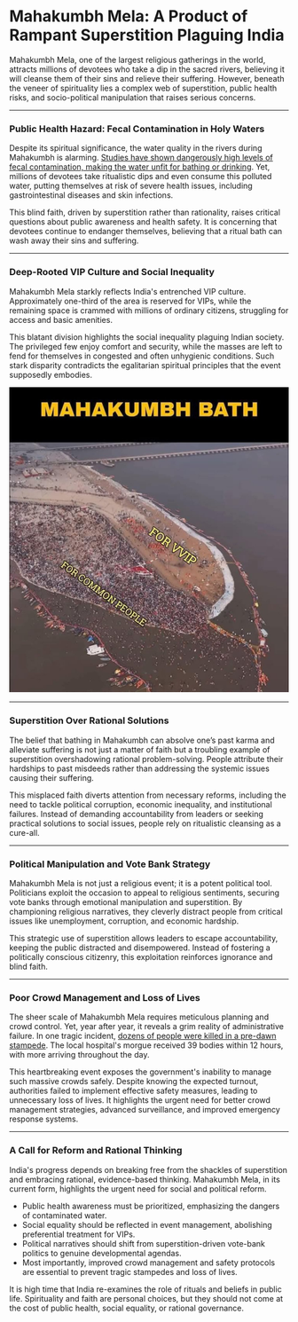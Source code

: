 # Mahakumbh Mela: A Product of Rampant Superstition Plaguing India  

Mahakumbh Mela, one of the largest religious gatherings in the world, attracts millions of devotees who take a dip in the sacred rivers, believing it will cleanse them of their sins and relieve their suffering. However, beneath the veneer of spirituality lies a complex web of superstition, public health risks, and socio-political manipulation that raises serious concerns.  

---

### Public Health Hazard: Fecal Contamination in Holy Waters  

Despite its spiritual significance, the water quality in the rivers during Mahakumbh is alarming. [Studies have shown dangerously high levels of fecal contamination, making the water unfit for bathing or drinking](https://www.barandbench.com/news/fecal-levels-maha-kumbh-river-water-concerning-not-fit-bathing-pollution-board-ngt). Yet, millions of devotees take ritualistic dips and even consume this polluted water, putting themselves at risk of severe health issues, including gastrointestinal diseases and skin infections.  

This blind faith, driven by superstition rather than rationality, raises critical questions about public awareness and health safety. It is concerning that devotees continue to endanger themselves, believing that a ritual bath can wash away their sins and suffering.  

---

### Deep-Rooted VIP Culture and Social Inequality  

Mahakumbh Mela starkly reflects India's entrenched VIP culture. Approximately one-third of the area is reserved for VIPs, while the remaining space is crammed with millions of ordinary citizens, struggling for access and basic amenities.  

This blatant division highlights the social inequality plaguing Indian society. The privileged few enjoy comfort and security, while the masses are left to fend for themselves in congested and often unhygienic conditions. Such stark disparity contradicts the egalitarian spiritual principles that the event supposedly embodies.

![Vip Vs Common Citizen](./vip-vs-common-citizen.jpeg)

---

### Superstition Over Rational Solutions  

The belief that bathing in Mahakumbh can absolve one’s past karma and alleviate suffering is not just a matter of faith but a troubling example of superstition overshadowing rational problem-solving. People attribute their hardships to past misdeeds rather than addressing the systemic issues causing their suffering.  

This misplaced faith diverts attention from necessary reforms, including the need to tackle political corruption, economic inequality, and institutional failures. Instead of demanding accountability from leaders or seeking practical solutions to social issues, people rely on ritualistic cleansing as a cure-all.  

---

### Political Manipulation and Vote Bank Strategy  

Mahakumbh Mela is not just a religious event; it is a potent political tool. Politicians exploit the occasion to appeal to religious sentiments, securing vote banks through emotional manipulation and superstition. By championing religious narratives, they cleverly distract people from critical issues like unemployment, corruption, and economic hardship.  

This strategic use of superstition allows leaders to escape accountability, keeping the public distracted and disempowered. Instead of fostering a politically conscious citizenry, this exploitation reinforces ignorance and blind faith.  

---

### Poor Crowd Management and Loss of Lives  

The sheer scale of Mahakumbh Mela requires meticulous planning and crowd control. Yet, year after year, it reveals a grim reality of administrative failure. In one tragic incident, [dozens of people were killed in a pre-dawn stampede](https://www.reuters.com/world/india/casualties-feared-stampede-breaks-out-indias-maha-kumbh-festival-hindu-reports-2025-01-29/). The local hospital's morgue received 39 bodies within 12 hours, with more arriving throughout the day.  

This heartbreaking event exposes the government's inability to manage such massive crowds safely. Despite knowing the expected turnout, authorities failed to implement effective safety measures, leading to unnecessary loss of lives. It highlights the urgent need for better crowd management strategies, advanced surveillance, and improved emergency response systems.  

---

### A Call for Reform and Rational Thinking  

India's progress depends on breaking free from the shackles of superstition and embracing rational, evidence-based thinking. Mahakumbh Mela, in its current form, highlights the urgent need for social and political reform.  

- Public health awareness must be prioritized, emphasizing the dangers of contaminated water.  
- Social equality should be reflected in event management, abolishing preferential treatment for VIPs.  
- Political narratives should shift from superstition-driven vote-bank politics to genuine developmental agendas.  
- Most importantly, improved crowd management and safety protocols are essential to prevent tragic stampedes and loss of lives.  

It is high time that India re-examines the role of rituals and beliefs in public life. Spirituality and faith are personal choices, but they should not come at the cost of public health, social equality, or rational governance.

